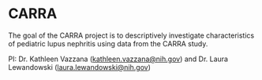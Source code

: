 
# CARRA

<!-- badges: start -->
<!-- badges: end -->

The goal of the CARRA project is to descriptively investigate characteristics of 
pediatric lupus nephritis using data from the CARRA study. 

PI: Dr. Kathleen Vazzana (kathleen.vazzana@nih.gov) and Dr. Laura Lewandowski (laura.lewandowski@nih.gov)



